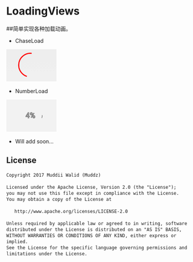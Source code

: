# LoadingViews
##简单实现各种加载动画。
- ChaseLoad

![](https://github.com/CuiZhaoHui/LoadingViews/blob/master/screenshots/chase_load.gif)

- NumberLoad

![](https://github.com/CuiZhaoHui/LoadingViews/blob/master/screenshots/number_load.gif)

- Will add soon...

## License

    Copyright 2017 Muddii Walid (Muddz)

    Licensed under the Apache License, Version 2.0 (the "License");
    you may not use this file except in compliance with the License.
    You may obtain a copy of the License at

       http://www.apache.org/licenses/LICENSE-2.0

    Unless required by applicable law or agreed to in writing, software
    distributed under the License is distributed on an "AS IS" BASIS,
    WITHOUT WARRANTIES OR CONDITIONS OF ANY KIND, either express or implied.
    See the License for the specific language governing permissions and
    limitations under the License.
